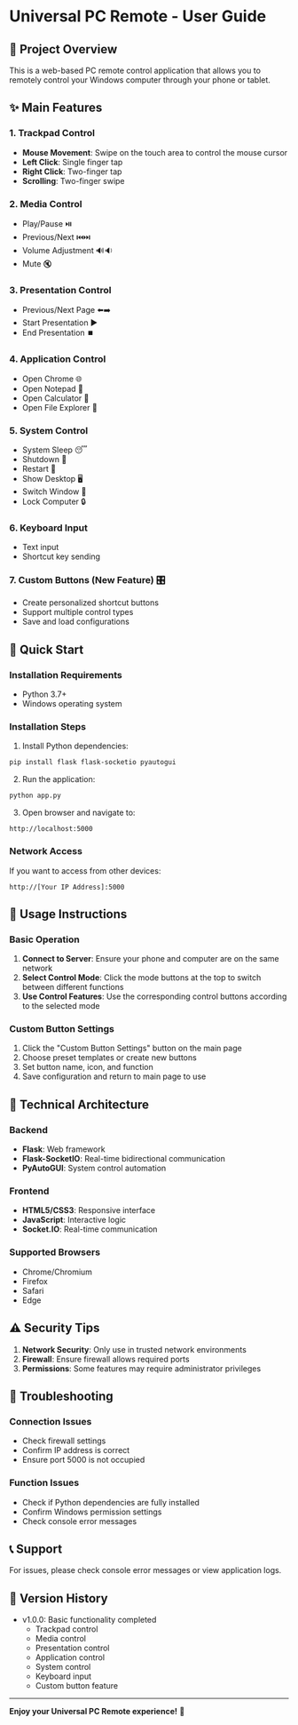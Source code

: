 # Universal PC Remote - User Guide

## 🎯 Project Overview

This is a web-based PC remote control application that allows you to remotely control your Windows computer through your phone or tablet.

## ✨ Main Features

### 1. Trackpad Control
- **Mouse Movement**: Swipe on the touch area to control the mouse cursor
- **Left Click**: Single finger tap
- **Right Click**: Two-finger tap
- **Scrolling**: Two-finger swipe

### 2. Media Control
- Play/Pause ⏯️
- Previous/Next ⏮️⏭️
- Volume Adjustment 🔊🔉
- Mute 🔇

### 3. Presentation Control
- Previous/Next Page ⬅️➡️
- Start Presentation ▶️
- End Presentation ⏹️

### 4. Application Control
- Open Chrome 🌐
- Open Notepad 📝
- Open Calculator 🧮
- Open File Explorer 📁

### 5. System Control
- System Sleep 😴
- Shutdown 🔄
- Restart 🔄
- Show Desktop 🖥️
- Switch Window 🔄
- Lock Computer 🔒

### 6. Keyboard Input
- Text input
- Shortcut key sending

### 7. Custom Buttons (New Feature) 🎛️
- Create personalized shortcut buttons
- Support multiple control types
- Save and load configurations

## 🚀 Quick Start

### Installation Requirements
- Python 3.7+
- Windows operating system

### Installation Steps
1. Install Python dependencies:
```bash
pip install flask flask-socketio pyautogui
```

2. Run the application:
```bash
python app.py
```

3. Open browser and navigate to:
```
http://localhost:5000
```

### Network Access
If you want to access from other devices:
```
http://[Your IP Address]:5000
```

## 📱 Usage Instructions

### Basic Operation
1. **Connect to Server**: Ensure your phone and computer are on the same network
2. **Select Control Mode**: Click the mode buttons at the top to switch between different functions
3. **Use Control Features**: Use the corresponding control buttons according to the selected mode

### Custom Button Settings
1. Click the "Custom Button Settings" button on the main page
2. Choose preset templates or create new buttons
3. Set button name, icon, and function
4. Save configuration and return to main page to use

## 🔧 Technical Architecture

### Backend
- **Flask**: Web framework
- **Flask-SocketIO**: Real-time bidirectional communication
- **PyAutoGUI**: System control automation

### Frontend
- **HTML5/CSS3**: Responsive interface
- **JavaScript**: Interactive logic
- **Socket.IO**: Real-time communication

### Supported Browsers
- Chrome/Chromium
- Firefox
- Safari
- Edge

## ⚠️ Security Tips

1. **Network Security**: Only use in trusted network environments
2. **Firewall**: Ensure firewall allows required ports
3. **Permissions**: Some features may require administrator privileges

## 🐛 Troubleshooting

### Connection Issues
- Check firewall settings
- Confirm IP address is correct
- Ensure port 5000 is not occupied

### Function Issues
- Check if Python dependencies are fully installed
- Confirm Windows permission settings
- Check console error messages

## 📞 Support

For issues, please check console error messages or view application logs.

## 📝 Version History

- v1.0.0: Basic functionality completed
  - Trackpad control
  - Media control
  - Presentation control
  - Application control
  - System control
  - Keyboard input
  - Custom button feature

---

**Enjoy your Universal PC Remote experience!** 🎉